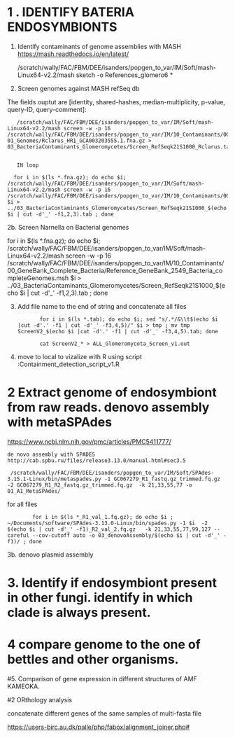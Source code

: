 

# 1 . IDENTIFY BATERIA ENDOSYMBIONTS

 1. Identify contaminants of genome assemblies with MASH  https://mash.readthedocs.io/en/latest/



       /scratch/wally/FAC/FBM/DEE/isanders/popgen_to_var/IM/Soft/mash-Linux64-v2.2/mash sketch -o References_glomero6 *
       
       
2. Screen genomes against MASH refSeq db

The fields ouptut are [identity, shared-hashes, median-multiplicity, p-value, query-ID, query-comment]:

       /scratch/wally/FAC/FBM/DEE/isanders/popgen_to_var/IM/Soft/mash-Linux64-v2.2/mash screen -w -p 16 /scratch/wally/FAC/FBM/DEE/isanders/popgen_to_var/IM/10_Contaminants/00_GeneBank_Complete_Bacteria/Reference_GeneBank_2549_Bacteria_completeGenomes.msh 01_Genomes/Rclarus_HR1_GCA003203555.1.fna.gz > 03_BacteriaContaminants_Glomeromycetes/Screen_RefSeqk21S1000_Rclarus.tab
       
       
       IN loop
       
      for i in $(ls *.fna.gz); do echo $i; /scratch/wally/FAC/FBM/DEE/isanders/popgen_to_var/IM/Soft/mash-Linux64-v2.2/mash screen -w -p 16 /scratch/wally/FAC/FBM/DEE/isanders/popgen_to_var/IM/10_Contaminants/00_GeneBank_Complete_Bacteria/Reference_GeneBank_2549_Bacteria_completeGenomes.msh $i > ../03_BacteriaContaminants_Glomeromycetes/Screen_RefSeqk21S1000_$(echo $i | cut -d'_' -f1,2,3).tab ; done 
       
       
 2b. Screen Narnella on Bacterial genomes
 
   for i in $(ls *.fna.gz); do echo $i; /scratch/wally/FAC/FBM/DEE/isanders/popgen_to_var/IM/Soft/mash-Linux64-v2.2/mash screen -w -p 16 /scratch/wally/FAC/FBM/DEE/isanders/popgen_to_var/IM/10_Contaminants/00_GeneBank_Complete_Bacteria/Reference_GeneBank_2549_Bacteria_completeGenomes.msh $i > ../03_BacteriaContaminants_Glomeromycetes/Screen_RefSeqk21S1000_$(echo $i | cut -d'_' -f1,2,3).tab ; done 
 

3. Add file name to the end of string and concatenate all files




              for i in $(ls *.tab); do echo $i; sed "s/.*/&\\t$(echo $i |cut -d'.' -f1 | cut -d'_' -f3,4,5)/" $i > tmp ; mv tmp ScreenV2_$(echo $i |cut -d'.' -f1 | cut -d'_' -f3,4,5).tab; done
              
              cat ScreenV2_* > ALL_Glomeromycota_Screen_v1.out
              
4. move to local to vizalize with R
using script :Containment_detection_script_v1.R


# 2 Extract genome of endosymbiont from raw reads. denovo assembly with metaSPAdes 
https://www.ncbi.nlm.nih.gov/pmc/articles/PMC5411777/

    de novo assembly with SPADES http://cab.spbu.ru/files/release3.13.0/manual.html#sec3.5

     /scratch/wally/FAC/FBM/DEE/isanders/popgen_to_var/IM/Soft/SPAdes-3.15.1-Linux/bin/metaspades.py -1 GC067279_R1_fastq.gz_trimmed.fq.gz  -2 GC067279_R1_R2_fastq.gz_trimmed.fq.gz  -k 21,33,55,77 -o 01_A1_MetaSPAdes/

for all files

            for i in $(ls *_R1_val_1.fq.gz); do echo $i ; ~/Documents/software/SPAdes-3.13.0-Linux/bin/spades.py -1 $i  -2 $(echo $i | cut -d'_' -f1)_R2_val_2.fq.gz   -k 21,33,55,77,99,127 --careful --cov-cutoff auto -o 03_denovoAssembly/$(echo $i | cut -d'_' -f1)/ ; done

3b. denovo plasmid assembly



# 3. Identify if endosymbiont present in other fungi. identify in which clade is always present.

# 4 compare genome to the one of bettles and other organisms.


#5. Comparison of gene expression in different structures of AMF KAMEOKA.


#2 ORthology analysis


concatenate different genes of the same samples of multi-fasta file 

https://users-birc.au.dk/palle/php/fabox/alignment_joiner.php#
